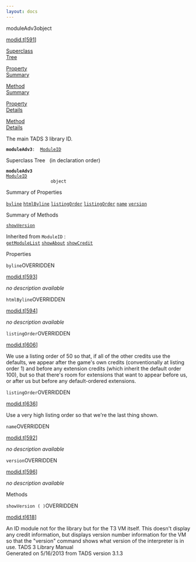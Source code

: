 ```yaml
---
layout: docs
---
```

<span class="title">moduleAdv3</span><span class="type">object</span>

[modid.t](../file/modid.t.html)\[[591](../source/modid.t.html#591)\]

[Superclass  
Tree](#_SuperClassTree_)

[Property  
Summary](#_PropSummary_)

[Method  
Summary](#_MethodSummary_)

[Property  
Details](#_Properties_)

[Method  
Details](#_Methods_)



The main TADS 3 library ID.

**`moduleAdv3`**` :   `[`ModuleID`](../object/ModuleID.html)



<span id="_SuperClassTree_"></span>



<span class="hdln">Superclass Tree</span>   (in declaration order)



**`moduleAdv3`**  
[`ModuleID`](../object/ModuleID.html)  
`                 object`  
<span id="_PropSummary_"></span>



<span class="hdln">Summary of Properties</span>  



[`byline`](#byline) [`htmlByline`](#htmlByline) [`listingOrder`](#listingOrder) [`listingOrder`](#listingOrder) [`name`](#name) [`version`](#version)



<span id="_MethodSummary_"></span>



<span class="hdln">Summary of Methods</span>  



[`showVersion`](#showVersion)

Inherited from `ModuleID` :  
[`getModuleList`](../object/ModuleID.html#getModuleList) [`showAbout`](../object/ModuleID.html#showAbout) [`showCredit`](../object/ModuleID.html#showCredit)

<span id="_Properties_"></span>



<span class="hdln">Properties</span>  



<span id="byline"></span>

`byline`<span class="rem">OVERRIDDEN</span>

[modid.t](../file/modid.t.html)\[[593](../source/modid.t.html#593)\]



*no description available*



<span id="htmlByline"></span>

`htmlByline`<span class="rem">OVERRIDDEN</span>

[modid.t](../file/modid.t.html)\[[594](../source/modid.t.html#594)\]



*no description available*



<span id="listingOrder"></span>

`listingOrder`<span class="rem">OVERRIDDEN</span>

[modid.t](../file/modid.t.html)\[[606](../source/modid.t.html#606)\]



We use a listing order of 50 so that, if all of the other credits use
the defaults, we appear after the game's own credits (conventionally at
listing order 1) and before any extension credits (which inherit the
default order 100), but so that there's room for extensions that want to
appear before us, or after us but before any default-ordered extensions.



<span id="listingOrder"></span>

`listingOrder`<span class="rem">OVERRIDDEN</span>

[modid.t](../file/modid.t.html)\[[636](../source/modid.t.html#636)\]



Use a very high listing order so that we're the last thing shown.



<span id="name"></span>

`name`<span class="rem">OVERRIDDEN</span>

[modid.t](../file/modid.t.html)\[[592](../source/modid.t.html#592)\]



*no description available*



<span id="version"></span>

`version`<span class="rem">OVERRIDDEN</span>

[modid.t](../file/modid.t.html)\[[596](../source/modid.t.html#596)\]



*no description available*



<span id="_Methods_"></span>



<span class="hdln">Methods</span>  



<span id="showVersion"></span>

`showVersion ( )`<span class="rem">OVERRIDDEN</span>

[modid.t](../file/modid.t.html)\[[618](../source/modid.t.html#618)\]



An ID module not for the library but for the T3 VM itself. This doesn't
display any credit information, but displays version number information
for the VM so that the "version" command shows what version of the
interpreter is in use.
TADS 3 Library Manual  
Generated on 5/16/2013 from TADS version 3.1.3


